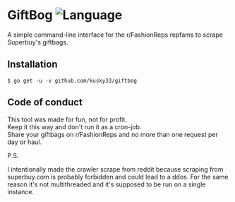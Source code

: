 # GiftBog ![Language](https://img.shields.io/badge/language-Go-blue?style=plastic)
A simple command-line interface for the r/FashionReps repfams to scrape Superbuy's giftbags.

Installation
------------
``` 
$ go get -u -v github.com/kusky33/giftbog
```

Code of conduct
---------------
This tool was made for fun, not for profit.  
Keep it this way and don't run it as a cron-job.    
Share your giftbags on r/FashionReps and no more than one request per day or haul.


P.S.

I intentionally made the crawler scrape from reddit because scraping from superbuy.com is probably forbidden and could lead to a ddos. For the same reason it's not multithreaded and it's supposed to be run on a single instance. 



